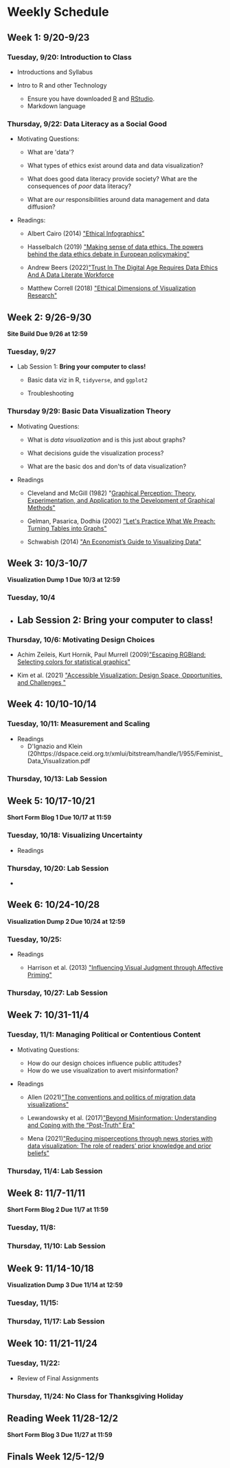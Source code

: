 # Weekly Schedule 

## Week 1: 9/20-9/23

### Tuesday, 9/20: Introduction to Class 

- Introductions and Syllabus 

- Intro to R and other Technology 
   - Ensure you have downloaded [R](https://cran.r-project.org/) and [RStudio](https://www.rstudio.com/).
   - Markdown language  

### Thursday, 9/22: Data Literacy as a Social Good 

- Motivating Questions: 

   - What are 'data'? 

   - What types of ethics exist around data and data visualization? 
  
   - What does good data literacy provide society? What are the consequences of *poor* data literacy? 
  
   - What are *our* responsibilities around data management and data diffusion? 

- Readings: 

   - Albert Cairo (2014) ["Ethical Infographics"](https://www.dropbox.com/s/pqgmg02yz0pgju4/EthicalInfographics.pdf)
   
   - Hasselbalch (2019) ["Making sense of data ethics. The powers behind the data ethics debate in European policymaking"](https://policyreview.info/pdf/policyreview-2019-2-1401.pdf)
  
   - Andrew Beers (2022)["Trust In The Digital Age Requires Data Ethics And A Data Literate Workforce](https://www.forbes.com/sites/tableau/2022/04/14/trust-in-the-digital-age-requires-data-ethics-and-a-data-literate-workforce/?sh=5ba83a3d5437) 

   - Matthew Correll (2018) ["Ethical Dimensions of Visualization Research"](https://arxiv.org/pdf/1811.07271.pdf)
   

## Week 2: 9/26-9/30 

**Site Build Due 9/26 at 12:59** 

### Tuesday, 9/27  

- Lab Session 1: **Bring your computer to class!** 

   - Basic data viz in R, `tidyverse`, and `ggplot2` 
   
   - Troubleshooting 

### Thursday 9/29: Basic Data Visualization Theory  

- Motivating Questions: 

   - What is *data visualization* and is this just about graphs? 
   
   - What decisions guide the visualization process? 
   
   - What are the basic dos and don'ts of data visualization? 

- Readings 

  - Cleveland and McGill (1982) "[Graphical Perception: Theory, Experimentation, and Application to the Development of Graphical Methods"](https://www.jstor.org/stable/pdf/2288400.pdf)
 
  - Gelman, Pasarica, Dodhia (2002) ["Let's Practice What We Preach: Turning Tables into Graphs"](https://www.jstor.org/stable/3087382#metadata_info_tab_contents) 
 
   - Schwabish (2014) ["An Economist’s Guide to Visualizing Data"](https://pubs.aeaweb.org/doi/pdfplus/10.1257/jep.28.1.209) 

## Week 3: 10/3-10/7 

**Visualization Dump 1 Due 10/3 at 12:59** 

### Tuesday, 10/4

- Lab Session 2: **Bring your computer to class!** 
   - 

### Thursday, 10/6: Motivating Design Choices 

- Achim Zeileis, Kurt Hornik, Paul Murrell (2009)["Escaping RGBland: Selecting colors for statistical graphics"](https://www.sciencedirect.com/science/article/abs/pii/S0167947308005549?via%3Dihub) 

- Kim et al. (2021) ["Accessible Visualization: Design Space, Opportunities, and Challenges
"](https://onlinelibrary.wiley.com/doi/epdf/10.1111/cgf.14298) 

## Week 4: 10/10-10/14 

### Tuesday, 10/11: Measurement and Scaling 

- Readings
   - D'Ignazio and Klein (20https://dspace.ceid.org.tr/xmlui/bitstream/handle/1/955/Feminist_Data_Visualization.pdf

### Thursday, 10/13: Lab Session 

## Week 5: 10/17-10/21

**Short Form Blog 1 Due 10/17 at 11:59**

### Tuesday, 10/18: Visualizing Uncertainty 

- Readings 


### Thursday, 10/20: Lab Session

- 

## Week 6: 10/24-10/28

**Visualization Dump 2 Due 10/24 at 12:59** 

### Tuesday, 10/25: 

- Readings
  
  - Harrison et al. (2013) ["Influencing Visual Judgment through Affective Priming"](https://dl.acm.org/doi/pdf/10.1145/2470654.2481410)

### Thursday, 10/27: Lab Session 

## Week 7: 10/31-11/4

### Tuesday, 11/1: Managing Political or Contentious Content 

- Motivating Questions: 
   - How do our design choices influence public attitudes? 
   - How do we use visualization to avert misinformation? 

- Readings

   - Allen (2021)["The conventions and politics
of migration data visualizations"](https://journals.sagepub.com/doi/pdf/10.1177/14614448211019300) 

   - Lewandowsky et al. (2017)["Beyond Misinformation: Understanding and Coping with the “Post-Truth” Era"](https://reader.elsevier.com/reader/sd/pii/S2211368117300700?token=C8FE1CEFCED4A922A35BF64C3B390DDA4A530CC67261715A30F4E0962EF0E78EE3E00A264312E2F4C31DD311B351880F&originRegion=us-east-1&originCreation=20220826221552) 

   - Mena (2021)["Reducing misperceptions through news stories with data visualization: The role of readers’ prior knowledge and prior beliefs"](https://journals.sagepub.com/doi/pdf/10.1177/14648849211028762) 
   
### Thursday, 11/4: Lab Session 

## Week 8: 11/7-11/11

**Short Form Blog 2 Due 11/7 at 11:59** 

### Tuesday, 11/8: 

### Thursday, 11/10: Lab Session 

## Week 9: 11/14-10/18 

**Visualization Dump 3 Due 11/14 at 12:59** 

### Tuesday, 11/15: 

### Thursday, 11/17: Lab Session 

## Week 10: 11/21-11/24

### Tuesday, 11/22: 

- Review of Final Assignments 

### Thursday, 11/24: **No Class for Thanksgiving Holiday** 

## Reading Week 11/28-12/2

**Short Form Blog 3 Due 11/27 at 11:59** 

## Finals Week 12/5-12/9 
